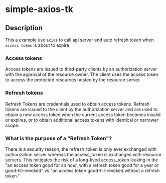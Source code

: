 # simple-axios-tk

## Description
This a example use `axios` to call api server and auto refresh token when `access token`  is about to expire

### Access tokens
Access tokens are issued to third-party clients by an authorization server with the approval of the resource owner. The client uses the access token to access the protected resources hosted by the resource server.

### Refresh tokens
Refresh Tokens are credentials used to obtain access tokens. Refresh tokens are issued to the client by the authorization server and are used to obtain a new access token when the current access token becomes invalid or expires, or to obtain additional access tokens with identical or narrower scope.

### What is the purpose of a "Refresh Token"?
There is a security reason, the refresh_token is only ever exchanged with authorization server whereas the access_token is exchanged with resource servers. This mitigates the risk of a long-lived access_token leaking in the "an access token good for an hour, with a refresh token good for a year or good-till-revoked" vs "an access token good-till-revoked without a refresh token."